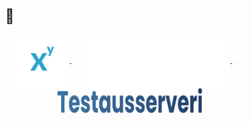 # 👋
<p align="center">
    <a href="https://matikkaeditori.fi" float="left">
        <img align="center" height="110" width="110"src="https://github.com/Esinko/Esinko/blob/main/assets/matikkaeditori.png">
    </a>
    <a>
        <img width="25" height="25" src="https://raw.githubusercontent.com/Esinko/Esinko/main/assets/empty.png" float="left">
    </a>
    <a href="https://openwilma.tech" float="left">
        <img align="center" height="110" width="292" src="https://github.com/Esinko/Esinko/blob/main/assets/openwilma.png">
    </a>
    <a>
        <img width="25" height="25" src="https://raw.githubusercontent.com/Esinko/Esinko/main/assets/empty.png" float="left">
    </a>
    <a href="https://testausserveri.fi" float="left">
        <img align="center" height="50" width="292" src="https://github.com/Esinko/Esinko/blob/main/assets/testausserveri_gradient_logo.png">
    </a>
</p>
